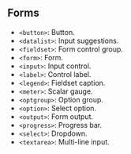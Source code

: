 ## Forms
- `<button>`: Button.
- `<datalist>`: Input suggestions.
- `<fieldset>`: Form control group.
- `<form>`: Form.
- `<input>`: Input control.
- `<label>`: Control label.
- `<legend>`: Fieldset caption.
- `<meter>`: Scalar gauge.
- `<optgroup>`: Option group.
- `<option>`: Select option.
- `<output>`: Form output.
- `<progress>`: Progress bar.
- `<select>`: Dropdown.
- `<textarea>`: Multi-line input.
